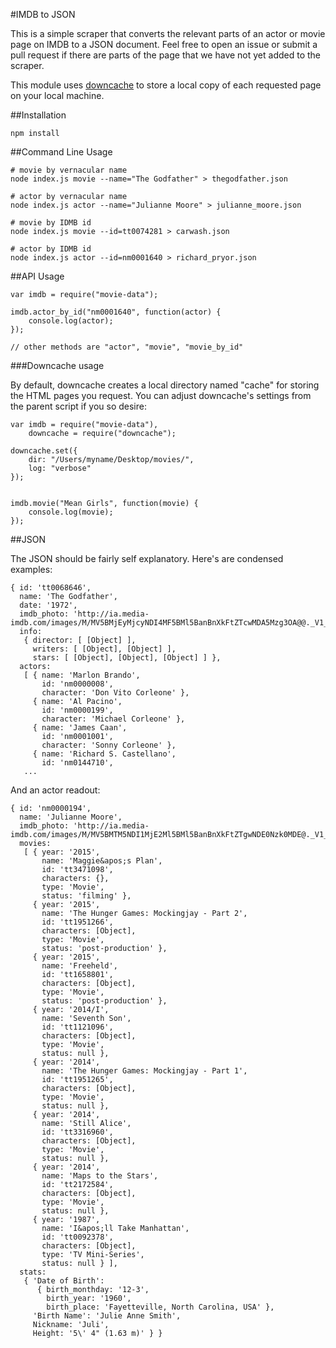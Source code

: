 #IMDB to JSON

This is a simple scraper that converts the relevant parts of an actor or movie page on IMDB to a JSON document. Feel free to open an issue or submit a pull request if there are parts of the page that we have not yet added to the scraper.

This module uses [downcache](https://www.npmjs.com/package/downcache) to store a local copy of each requested page on your local machine. 

##Installation

	npm install

##Command Line Usage

	# movie by vernacular name
	node index.js movie --name="The Godfather" > thegodfather.json

	# actor by vernacular name
	node index.js actor --name="Julianne Moore" > julianne_moore.json

	# movie by IDMB id
	node index.js movie --id=tt0074281 > carwash.json

	# actor by IDMB id
	node index.js actor --id=nm0001640 > richard_pryor.json

##API Usage

	var imdb = require("movie-data");

	imdb.actor_by_id("nm0001640", function(actor) {
		console.log(actor);
	});

	// other methods are "actor", "movie", "movie_by_id"

###Downcache usage

By default, downcache creates a local directory named "cache" for storing the HTML pages you request. You can adjust downcache's settings from the parent script if you so desire:

	var imdb = require("movie-data"),
		downcache = require("downcache");

	downcache.set({
		dir: "/Users/myname/Desktop/movies/",
		log: "verbose"
	});	


	imdb.movie("Mean Girls", function(movie) {
		console.log(movie);
	});

##JSON

The JSON should be fairly self explanatory. Here's are condensed examples:

	{ id: 'tt0068646',
	  name: 'The Godfather',
	  date: '1972',
	  imdb_photo: 'http://ia.media-imdb.com/images/M/MV5BMjEyMjcyNDI4MF5BMl5BanBnXkFtZTcwMDA5Mzg3OA@@._V1_SX214_AL_.jpg',
	  info: 
	   { director: [ [Object] ],
	     writers: [ [Object], [Object] ],
	     stars: [ [Object], [Object], [Object] ] },
	  actors: 
	   [ { name: 'Marlon Brando',
	       id: 'nm0000008',
	       character: 'Don Vito Corleone' },
	     { name: 'Al Pacino',
	       id: 'nm0000199',
	       character: 'Michael Corleone' },
	     { name: 'James Caan',
	       id: 'nm0001001',
	       character: 'Sonny Corleone' },
	     { name: 'Richard S. Castellano',
	       id: 'nm0144710',
	   ...

And an actor readout:

	{ id: 'nm0000194',
	  name: 'Julianne Moore',
	  imdb_photo: 'http://ia.media-imdb.com/images/M/MV5BMTM5NDI1MjE2Ml5BMl5BanBnXkFtZTgwNDE0Nzk0MDE@._V1_SY317_CR7,0,214,317_AL_.jpg',
	  movies: 
	   [ { year: '2015',
	       name: 'Maggie&apos;s Plan',
	       id: 'tt3471098',
	       characters: {},
	       type: 'Movie',
	       status: 'filming' },
	     { year: '2015',
	       name: 'The Hunger Games: Mockingjay - Part 2',
	       id: 'tt1951266',
	       characters: [Object],
	       type: 'Movie',
	       status: 'post-production' },
	     { year: '2015',
	       name: 'Freeheld',
	       id: 'tt1658801',
	       characters: [Object],
	       type: 'Movie',
	       status: 'post-production' },
	     { year: '2014/I',
	       name: 'Seventh Son',
	       id: 'tt1121096',
	       characters: [Object],
	       type: 'Movie',
	       status: null },
	     { year: '2014',
	       name: 'The Hunger Games: Mockingjay - Part 1',
	       id: 'tt1951265',
	       characters: [Object],
	       type: 'Movie',
	       status: null },
	     { year: '2014',
	       name: 'Still Alice',
	       id: 'tt3316960',
	       characters: [Object],
	       type: 'Movie',
	       status: null },
	     { year: '2014',
	       name: 'Maps to the Stars',
	       id: 'tt2172584',
	       characters: [Object],
	       type: 'Movie',
	       status: null },
	     { year: '1987',
	       name: 'I&apos;ll Take Manhattan',
	       id: 'tt0092378',
	       characters: [Object],
	       type: 'TV Mini-Series',
	       status: null } ],
	  stats: 
	   { 'Date of Birth': 
	      { birth_monthday: '12-3',
	        birth_year: '1960',
	        birth_place: 'Fayetteville, North Carolina, USA' },
	     'Birth Name': 'Julie Anne Smith',
	     Nickname: 'Juli',
	     Height: '5\' 4" (1.63 m)' } }
